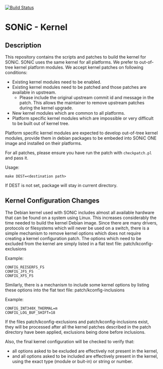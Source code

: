 [![Build Status](https://sonic-jenkins.westus2.cloudapp.azure.com/job/common/job/linux-kernel-build/badge/icon)](https://sonic-jenkins.westus2.cloudapp.azure.com/job/common/job/linux-kernel-build/)

# SONiC - Kernel

## Description
This repository contains the scripts and patches to build the kernel for SONiC. SONiC uses the same kernel for all platforms. We prefer to out-of-tree kernel platform modules. We accept kernel patches on following conditions:

- Existing kernel modules need to be enabled.
- Existing kernel modules need to be patched and those patches are available in upstream.
  - Please include the original upstream commit id and message in the patch. This allows the maintainer to remove upstream patches during the kernel upgrade.
- New kernel modules which are common to all platforms.
- Platform specific kernel modules which are impossible or very difficult to be built out of kernel tree.

Platform specific kernel modules are expected to develop out-of-tree kernel modules, provide them in debian packages to be embeded into SONiC ONE image and installed on their platforms.

For all patches, please ensure you have run the patch with `checkpatch.pl` and pass it.

Usage:

    make DEST=<destination path>

If DEST is not set, package will stay in current directory.

## Kernel Configuration Changes

The Debian kernel used with SONiC includes almost all available hardware that can be found on a system using Linux. This increases considerably the time needed to build the kernel Debian image. Since there are many drivers, protocols or filesystems which will never be used on a switch, there is a simple mechanism to remove kernel options which does not require creating a kernel configuration patch. The options which need to be excluded from the kernel are simply listed in a flat text file:
patch/kconfig-exclusions

Example:

    CONFIG_REISERFS_FS
    CONFIG_JFS_FS
    CONFIG_XFS_FS

Similarly, there is a mechanism to include some kernel options by listing these options into the flat text file:
patch/kconfig-inclusions

Example:

    CONFIG_INT340X_THERMAL=m
    CONFIG_LOG_BUF_SHIFT=18

If the files patch/kconfig-exclusions and patch/kconfig-inclusions exist, they will be processed after all the kernel patches described in the patch directory have been applied, exclusions being done before inclusions.

Also, the final kernel configuration will be checked to verify that:
- all options asked to be excluded are effectively not present in the kernel,
- and all options asked to be included are effectively present in the kernel, using the exact type (module or buit-in) or string or number.
